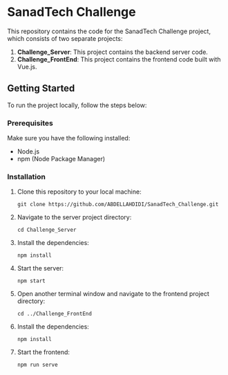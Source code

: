 # SanadTech Challenge

This repository contains the code for the SanadTech Challenge project, which consists of two separate projects:

1. **Challenge_Server**: This project contains the backend server code.
2. **Challenge_FrontEnd**: This project contains the frontend code built with Vue.js.

## Getting Started

To run the project locally, follow the steps below:

### Prerequisites

Make sure you have the following installed:

- Node.js
- npm (Node Package Manager)

### Installation

1. Clone this repository to your local machine:

    ```
    git clone https://github.com/ABDELLAHDIDI/SanadTech_Challenge.git
    ```

2. Navigate to the server project directory:

    ```
    cd Challenge_Server
    ```

3. Install the dependencies:

    ```
    npm install
    ```

4. Start the server:

    ```
    npm start
    ```

5. Open another terminal window and navigate to the frontend project directory:

    ```
    cd ../Challenge_FrontEnd
    ```

6. Install the dependencies:

    ```
    npm install
    ```

7. Start the frontend:

    ```
    npm run serve
    ```
